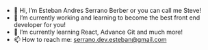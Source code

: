 - 👋 Hi, I’m Esteban Andres Serrano Berber or you can call me Steve! 
- 👀 I’m currently working and learning to become the best front end developer for you!
- 🌱 I’m currently learning React, Advance Git and much more!
- 📫 How to reach me: serrano.dev.esteban@gmail.com

<!---
Stevers1/Stevers1 is a ✨ special ✨ repository because its `README.md` (this file) appears on your GitHub profile.
You can click the Preview link to take a look at your changes.
--->
